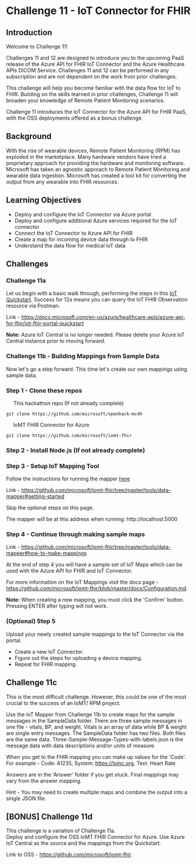 # Challenge  11 - IoT Connector for FHIR

## Introduction

Welcome to Challenge 11!

Challenges 11 and 12 are designed to introduce you to the upcoming PaaS release of the Azure API for FHIR IoT Connector and the Azure Healthcare APIs DICOM Service. Challenges 11 and 12 can be performed in any subscription and are not dependent on the work from prior challenges.

This challenge will help you become familiar with the data flow for IoT to FHIR. Building on the skills learned in prior challenges, Challenge 11 will broaden your knowledge of Remote Patient Monitoring scenarios.

Challenge 11 introduces the IoT Connector for the Azure API for FHIR PaaS, with the OSS deployments offered as a bonus challenge.

## Background

With the rise of wearable devices, Remote Patient Monitoring (RPM) has exploded in the marketplace. Many hardware vendors have tried a proprietary approach for providing the hardware and monitoring software. Microsoft has taken an agnostic approach to Remote Patient Monitoring and wearable data ingestion. Microsoft has created a tool kit for converting the output from any wearable into FHIR resources.

## Learning Objectives

- Deploy and configure the IoT Connector via Azure portal
- Deploy and configure additional Azure services required for the IoT connector
- Connect the IoT Connector to Azure API for FHIR
- Create a map for incoming device data through to FHIR
- Understand the data flow for medical IoT data

## Challenges

### Challenge 11a

Let us begin with a basic walk through, performing the steps in this [IoT Quickstart](https://docs.microsoft.com/en-us/azure/healthcare-apis/azure-api-for-fhir/iot-fhir-portal-quickstart). Success for 12a means you can query the IoT FHIR Observation resource via Postman.

Link - https://docs.microsoft.com/en-us/azure/healthcare-apis/azure-api-for-fhir/iot-fhir-portal-quickstart

__Note:__ Azure IoT Central is no longer needed. Please delete your Azure IoT Central instance prior to moving forward.

### Challenge 11b - Building Mappings from Sample Data

Now let's go a step forward. This time let's create our own mappings using sample data.

### Step 1 - Clone these repos

&nbsp;&nbsp;&nbsp;&nbsp; This hackathon repo (If not already complete)

```azurecli
git clone https://github.com/microsoft/openhack-mc4h
```

&nbsp;&nbsp;&nbsp;&nbsp; IoMT FHIR Connector for Azure

```azurecli
git clone https://github.com/microsoft/iomt-fhir
```

### Step 2 - Install Node.js (If not already complete)

### Step 3 - Setup IoT Mapping Tool

Follow the instructions for running the mapper [here](https://github.com/microsoft/iomt-fhir/tree/master/tools/data-mapper#getting-started)

Link - https://github.com/microsoft/iomt-fhir/tree/master/tools/data-mapper#getting-started

Skip the optional steps on this page.

The mapper will be at this address when running: http://localhost:5000

### Step 4 - Continue through making sample maps

Link - https://github.com/microsoft/iomt-fhir/tree/master/tools/data-mapper#how-to-make-mappings

At the end of step 4 you will have a sample set of IoT Maps which can be used with the Azure API for FHIR and IoT Connector.

For more information on the IoT Mappings visit the docs page - https://github.com/microsoft/iomt-fhir/blob/master/docs/Configuration.md.

__Note:__ When creating a new mapping, you must click the 'Confirm' button. Pressing ENTER after typing will not work.

### (Optional) Step 5

Upload your newly created sample mappings to the IoT Connector via the portal.

- Create a new IoT Connector.
- Figure out the steps for uploading a device mapping.
- Repeat for FHIR mapping.

## Challenge 11c

This is the most difficult challenge. However, this could be one of the most crucial to the success of an IoMT/ RPM project.

Use the IoT Mapper from Challenge 11b to create maps for the sample messages in the SampleData folder. There are three sample messages in one file - vitals, BP, and weight. Vitals is an array of data while BP & weight are single entry messages. The SampleData folder has two files. Both files are the same data. Three-Sample-Message-Types-with-labels.json is the message data with data descriptions and/or units of measure.

When you get to the FHIR mapping you can make up values for the 'Code'. For example - Code: A1235, System: https://loinc.org, Text: Heart Rate

Answers are in the 'Answer' folder if you get stuck. Final mappings may vary from the answer mapping.

Hint - You may need to create multiple maps and combine the output into a single JSON file.

## [BONUS] Challenge 11d

This challenge is a variation of Challenge 11a.  
Deploy and configure the OSS IoMT FHIR Connector for Azure. Use Azure IoT Central as the source and the mappings from the Quickstart.

Link to OSS - https://github.com/microsoft/iomt-fhir